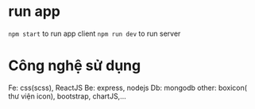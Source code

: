# run app
`npm start` to run app client
`npm run dev` to run server
# Công nghệ sử dụng
Fe: css(scss), ReactJS
Be: express, nodejs
Db: mongodb
other: boxicon( thư viện icon), bootstrap, chartJS,...
